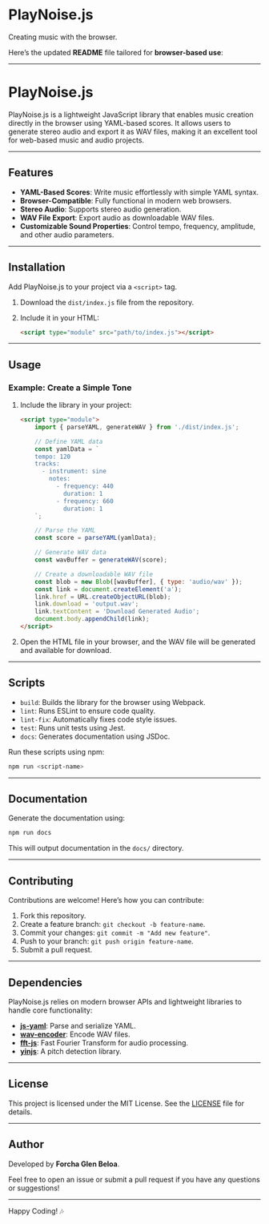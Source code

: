 # PlayNoise.js
Creating music with the browser. 

Here’s the updated **README** file tailored for **browser-based use**:

---

# PlayNoise.js

PlayNoise.js is a lightweight JavaScript library that enables music creation directly in the browser using YAML-based scores. It allows users to generate stereo audio and export it as WAV files, making it an excellent tool for web-based music and audio projects.

---

## Features

- **YAML-Based Scores**: Write music effortlessly with simple YAML syntax.
- **Browser-Compatible**: Fully functional in modern web browsers.
- **Stereo Audio**: Supports stereo audio generation.
- **WAV File Export**: Export audio as downloadable WAV files.
- **Customizable Sound Properties**: Control tempo, frequency, amplitude, and other audio parameters.

---

## Installation

Add PlayNoise.js to your project via a `<script>` tag. 

1. Download the `dist/index.js` file from the repository.
2. Include it in your HTML:

   ```html
   <script type="module" src="path/to/index.js"></script>
   ```

---

## Usage

### Example: Create a Simple Tone

1. Include the library in your project:

   ```html
   <script type="module">
       import { parseYAML, generateWAV } from './dist/index.js';

       // Define YAML data
       const yamlData = `
       tempo: 120
       tracks:
         - instrument: sine
           notes:
             - frequency: 440
               duration: 1
             - frequency: 660
               duration: 1
       `;

       // Parse the YAML
       const score = parseYAML(yamlData);

       // Generate WAV data
       const wavBuffer = generateWAV(score);

       // Create a downloadable WAV file
       const blob = new Blob([wavBuffer], { type: 'audio/wav' });
       const link = document.createElement('a');
       link.href = URL.createObjectURL(blob);
       link.download = 'output.wav';
       link.textContent = 'Download Generated Audio';
       document.body.appendChild(link);
   </script>
   ```

2. Open the HTML file in your browser, and the WAV file will be generated and available for download.

---

## Scripts

- `build`: Builds the library for the browser using Webpack.
- `lint`: Runs ESLint to ensure code quality.
- `lint-fix`: Automatically fixes code style issues.
- `test`: Runs unit tests using Jest.
- `docs`: Generates documentation using JSDoc.

Run these scripts using npm:

```bash
npm run <script-name>
```

---

## Documentation

Generate the documentation using:

```bash
npm run docs
```

This will output documentation in the `docs/` directory.

---

## Contributing

Contributions are welcome! Here’s how you can contribute:

1. Fork this repository.
2. Create a feature branch: `git checkout -b feature-name`.
3. Commit your changes: `git commit -m "Add new feature"`.
4. Push to your branch: `git push origin feature-name`.
5. Submit a pull request.

---

## Dependencies

PlayNoise.js relies on modern browser APIs and lightweight libraries to handle core functionality:

- **[js-yaml](https://github.com/nodeca/js-yaml)**: Parse and serialize YAML.
- **[wav-encoder](https://github.com/mohayonao/wav-encoder)**: Encode WAV files.
- **[fft-js](https://github.com/dntj/jsfft)**: Fast Fourier Transform for audio processing.
- **[yinjs](https://github.com/qiuxiang/yinjs)**: A pitch detection library.

---

## License

This project is licensed under the MIT License. See the [LICENSE](LICENSE) file for details.

---

## Author

Developed by **Forcha Glen Beloa**.

Feel free to open an issue or submit a pull request if you have any questions or suggestions!

--- 

Happy Coding! 🎶
